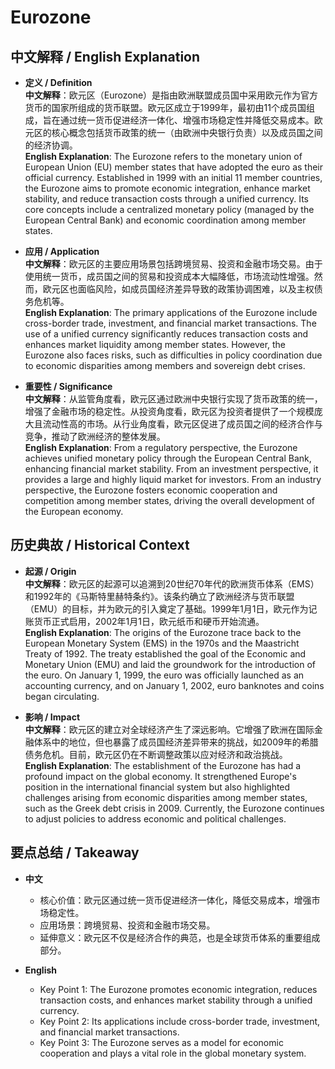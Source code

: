 # Eurozone

## 中文解释 / English Explanation

* **定义 / Definition**  
  **中文解释**：欧元区（Eurozone）是指由欧洲联盟成员国中采用欧元作为官方货币的国家所组成的货币联盟。欧元区成立于1999年，最初由11个成员国组成，旨在通过统一货币促进经济一体化、增强市场稳定性并降低交易成本。欧元区的核心概念包括货币政策的统一（由欧洲中央银行负责）以及成员国之间的经济协调。  
  **English Explanation**: The Eurozone refers to the monetary union of European Union (EU) member states that have adopted the euro as their official currency. Established in 1999 with an initial 11 member countries, the Eurozone aims to promote economic integration, enhance market stability, and reduce transaction costs through a unified currency. Its core concepts include a centralized monetary policy (managed by the European Central Bank) and economic coordination among member states.

* **应用 / Application**  
  **中文解释**：欧元区的主要应用场景包括跨境贸易、投资和金融市场交易。由于使用统一货币，成员国之间的贸易和投资成本大幅降低，市场流动性增强。然而，欧元区也面临风险，如成员国经济差异导致的政策协调困难，以及主权债务危机等。  
  **English Explanation**: The primary applications of the Eurozone include cross-border trade, investment, and financial market transactions. The use of a unified currency significantly reduces transaction costs and enhances market liquidity among member states. However, the Eurozone also faces risks, such as difficulties in policy coordination due to economic disparities among members and sovereign debt crises.

* **重要性 / Significance**  
  **中文解释**：从监管角度看，欧元区通过欧洲中央银行实现了货币政策的统一，增强了金融市场的稳定性。从投资角度看，欧元区为投资者提供了一个规模庞大且流动性高的市场。从行业角度看，欧元区促进了成员国之间的经济合作与竞争，推动了欧洲经济的整体发展。  
  **English Explanation**: From a regulatory perspective, the Eurozone achieves unified monetary policy through the European Central Bank, enhancing financial market stability. From an investment perspective, it provides a large and highly liquid market for investors. From an industry perspective, the Eurozone fosters economic cooperation and competition among member states, driving the overall development of the European economy.

## 历史典故 / Historical Context

* **起源 / Origin**  
  **中文解释**：欧元区的起源可以追溯到20世纪70年代的欧洲货币体系（EMS）和1992年的《马斯特里赫特条约》。该条约确立了欧洲经济与货币联盟（EMU）的目标，并为欧元的引入奠定了基础。1999年1月1日，欧元作为记账货币正式启用，2002年1月1日，欧元纸币和硬币开始流通。  
  **English Explanation**: The origins of the Eurozone trace back to the European Monetary System (EMS) in the 1970s and the Maastricht Treaty of 1992. The treaty established the goal of the Economic and Monetary Union (EMU) and laid the groundwork for the introduction of the euro. On January 1, 1999, the euro was officially launched as an accounting currency, and on January 1, 2002, euro banknotes and coins began circulating.

* **影响 / Impact**  
  **中文解释**：欧元区的建立对全球经济产生了深远影响。它增强了欧洲在国际金融体系中的地位，但也暴露了成员国经济差异带来的挑战，如2009年的希腊债务危机。目前，欧元区仍在不断调整政策以应对经济和政治挑战。  
  **English Explanation**: The establishment of the Eurozone has had a profound impact on the global economy. It strengthened Europe's position in the international financial system but also highlighted challenges arising from economic disparities among member states, such as the Greek debt crisis in 2009. Currently, the Eurozone continues to adjust policies to address economic and political challenges.

## 要点总结 / Takeaway

* **中文**  
  - 核心价值：欧元区通过统一货币促进经济一体化，降低交易成本，增强市场稳定性。  
  - 应用场景：跨境贸易、投资和金融市场交易。  
  - 延伸意义：欧元区不仅是经济合作的典范，也是全球货币体系的重要组成部分。  

* **English**  
  - Key Point 1: The Eurozone promotes economic integration, reduces transaction costs, and enhances market stability through a unified currency.  
  - Key Point 2: Its applications include cross-border trade, investment, and financial market transactions.  
  - Key Point 3: The Eurozone serves as a model for economic cooperation and plays a vital role in the global monetary system.